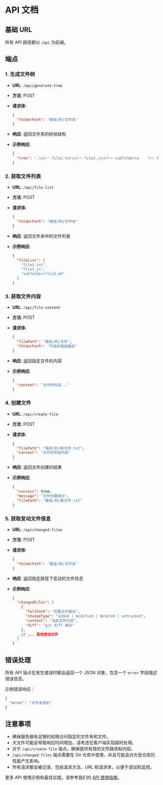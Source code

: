 # API 文档

## 基础 URL

所有 API 路径都以 `/api` 为前缀。

## 端点

### 1. 生成文件树

- **URL**: `/api/generate-tree`
- **方法**: POST
- **请求体**:

  ```json
  {
    "folderPath": "路径/到/文件夹"
  }
  ```

- **响应**: 返回文件夹的树状结构
- **示例响应**:

  ```json
  {
    "tree": ".\n├── file1.txt\n├── file2.js\n└── subfolder\n    └── file3.md"
  }
  ```

### 2. 获取文件列表

- **URL**: `/api/file-list`
- **方法**: POST
- **请求体**:

  ```json
  {
    "folderPath": "路径/到/文件夹"
  }
  ```

- **响应**: 返回文件夹中的文件列表
- **示例响应**:

  ```json
  {
    "fileList": [
      "file1.txt",
      "file2.js",
      "subfolder/file3.md"
    ]
  }
  ```

### 3. 获取文件内容

- **URL**: `/api/file-content`
- **方法**: POST
- **请求体**:

  ```json
  {
    "filePath": "路径/到/文件",
    "folderPath": "可选的基础路径"
  }
  ```

- **响应**: 返回指定文件的内容
- **示例响应**:

  ```json
  {
    "content": "文件的内容..."
  }
  ```

### 4. 创建文件

- **URL**: `/api/create-file`
- **方法**: POST
- **请求体**:

  ```json
  {
    "filePath": "路径/到/新文件.txt",
    "content": "文件的初始内容"
  }
  ```

- **响应**: 返回文件创建的结果
- **示例响应**:

  ```json
  {
    "success": true,
    "message": "文件创建成功",
    "filePath": "路径/到/新文件.txt"
  }
  ```

### 5. 获取变动文件信息

- **URL**: `/api/changed-files`
- **方法**: POST
- **请求体**:

  ```json
  {
    "folderPath": "路径/到/文件夹"
  }
  ```

- **响应**: 返回指定路径下变动的文件信息
- **示例响应**:

  ```json
  {
    "changedFiles": [
      {
        "fullPath": "完整文件路径",
        "changeType": "added | modified | deleted | untracked",
        "content": "当前文件内容",
        "diff": "git diff 输出"
      },
      // ... 其他变动文件
    ]
  }
  ```

## 错误处理

所有 API 端点在发生错误时都会返回一个 JSON 对象，包含一个 `error` 字段描述错误信息。

示例错误响应：

```json
{
  "error": "文件未找到"
}
```

## 注意事项

- 确保服务器有足够的权限访问指定的文件夹和文件。
- 大文件可能会导致响应时间增加，请考虑在客户端实现超时处理。
- 对于 `/api/create-file` 端点，确保提供有效的文件路径和内容。
- `/api/changed-files` 端点需要在 Git 仓库中使用，并且可能会对大型仓库的性能产生影响。
- 所有请求都会被记录，包括请求方法、URL 和请求体，以便于调试和监控。

更多 API 使用示例和最佳实践，请参考我们的 [API 使用指南](api-usage-guide.md)。

